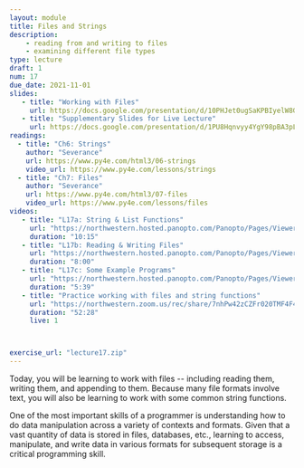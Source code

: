 ```yaml
---
layout: module
title: Files and Strings
description:
    - reading from and writing to files
    - examining different file types
type: lecture
draft: 1
num: 17
due_date: 2021-11-01
slides: 
   - title: "Working with Files"
     url: https://docs.google.com/presentation/d/10PHJet0ugSaKPBIyelW8Gc31C5UjS0yuPI5jFAMEHVY/edit?usp=sharing
   - title: "Supplementary Slides for Live Lecture"
     url: https://docs.google.com/presentation/d/1PU8Hqnvyy4YgY98pBA3pLvx271f-bGxkOMAw0Ru1g98/edit?usp=sharing
readings:
  - title: "Ch6: Strings"
    author: "Severance"
    url: https://www.py4e.com/html3/06-strings
    video_url: https://www.py4e.com/lessons/strings
  - title: "Ch7: Files"
    author: "Severance"
    url: https://www.py4e.com/html3/07-files
    video_url: https://www.py4e.com/lessons/files
videos:
   - title: "L17a: String & List Functions"
     url: "https://northwestern.hosted.panopto.com/Panopto/Pages/Viewer.aspx?id=e125524d-4800-4a54-848a-ac6200326f7e"
     duration: "10:15"
   - title: "L17b: Reading & Writing Files"
     url: "https://northwestern.hosted.panopto.com/Panopto/Pages/Viewer.aspx?id=5641bed4-583f-4979-8e46-ac6200326fc3"
     duration: "8:00"
   - title: "L17c: Some Example Programs"
     url: "https://northwestern.hosted.panopto.com/Panopto/Pages/Viewer.aspx?id=79ff3149-5d1a-4385-a0e1-ac6200327003"
     duration: "5:39"
   - title: "Practice working with files and string functions"
     url: "https://northwestern.zoom.us/rec/share/7nhPw42zCZFr020TMF4F43DNe8pzVkvjf9fSYYIZDcSs4PFCbqJ0Ri-oKx0EmrUO.bUVJDQj6fHozOQYE"
     duration: "52:28"
     live: 1



exercise_url: "lecture17.zip"
---
```



Today, you will be learning to work with files --  including reading them, writing them, and appending to them. Because many file formats involve text, you will also be learning to work with some common string functions.

One of the most important skills of a programmer is understanding how to do data manipulation across a variety of contexts and formats. Given that a vast quantity of data is stored in files, databases, etc., learning to access, manipulate, and write data in various formats for subsequent storage is a critical programming skill.